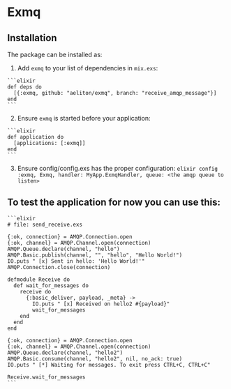# Exmq

## Installation

The package can be installed as:

  1. Add `exmq` to your list of dependencies in `mix.exs`:

    ```elixir
    def deps do
      [{:exmq, github: "aeliton/exmq", branch: "receive_amqp_message"}]
    end
    ```

  2. Ensure `exmq` is started before your application:

    ```elixir
    def application do
      [applications: [:exmq]]
    end
    ```

  3. Ensure config/config.exs has the proper configuration:
    ```elixir
    config :exmq, Exmq,
        handler: MyApp.ExmqHandler,
        queue: <the amqp queue to listen>
    ```
## To test the application for now you can use this:

    ```elixir
    # file: send_receive.exs

    {:ok, connection} = AMQP.Connection.open
    {:ok, channel} = AMQP.Channel.open(connection)
    AMQP.Queue.declare(channel, "hello")
    AMQP.Basic.publish(channel, "", "hello", "Hello World!")
    IO.puts " [x] Sent in hello: 'Hello World!'"
    AMQP.Connection.close(connection)

    defmodule Receive do
      def wait_for_messages do
        receive do
          {:basic_deliver, payload, _meta} ->
            IO.puts " [x] Received on hello2 #{payload}"
            wait_for_messages
        end
      end
    end

    {:ok, connection} = AMQP.Connection.open
    {:ok, channel} = AMQP.Channel.open(connection)
    AMQP.Queue.declare(channel, "hello2")
    AMQP.Basic.consume(channel, "hello2", nil, no_ack: true)
    IO.puts " [*] Waiting for messages. To exit press CTRL+C, CTRL+C"

    Receive.wait_for_messages
    ```
